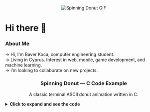 <!--
**BaverKoca/BaverKoca** is a ✨ _special_ ✨ repository because its `README.md` (this file) appears on your GitHub profile.
-->

<div align="center">
  <img src="https://hackaday.com/wp-content/uploads/2020/07/spinning-donut-featured.gif" alt="Spinning Donut GIF" />
</div>

<h1 align="left">Hi there 👋</h1>

<h3 align="left">About Me</h3>

<p align="left">
-> Hi, I'm Baver Koca, computer engineering student.<br>
-> Living in Cyprus. Interest in web, mobile, game development, and machine learning.<br>
-> I’m looking to collaborate on new projects.
</p>

<h3 align="center">Spinning Donut — C Code Example</h3>

<p align="center">
  A classic terminal ASCII donut animation written in C.
</p>

<details>
<summary><strong>Click to expand and see the code</strong></summary>

```c
#include <stdio.h>
#include <math.h>
#include <string.h>
#include <unistd.h>

int main() {
    float A = 0, B = 0;
    int width = 80;
    int height = 22;
    float z[1760];
    char b[1760];

    printf("\x1b[2J");

    while (1) {
        memset(b, ' ', 1760);
        memset(z, 0, 1760 * sizeof(float));

        for (float theta = 0; theta < 2 * M_PI; theta += 0.07) {
            for (float phi = 0; phi < 2 * M_PI; phi += 0.02) {
                float sin_theta = sin(theta);
                float cos_theta = cos(theta);
                float sin_phi = sin(phi);
                float cos_phi = cos(phi);
                float sin_A = sin(A);
                float cos_A = cos(A);
                float sin_B = sin(B);
                float cos_B = cos(B);

                float R1 = 1;
                float R2 = 2;

                float circle_x = R2 + R1 * cos_theta;
                float circle_y = R1 * sin_theta;

                float x = circle_x * (cos_B * cos_phi + sin_A * sin_B * sin_phi) - circle_y * cos_A * sin_B;
                float y = circle_x * (sin_B * cos_phi - sin_A * cos_B * sin_phi) + circle_y * cos_A * cos_B;
                float z_coord = 5 + cos_A * circle_x * sin_phi + circle_y * sin_A;
                float ooz = 1 / z_coord;

                int xp = (int)(width / 2 + 30 * ooz * x);
                int yp = (int)(height / 2 - 15 * ooz * y);

                float L = cos_phi * cos_theta * sin_B - cos_A * cos_theta * sin_phi - sin_A * sin_theta + cos_B * (cos_A * sin_theta - cos_theta * sin_A * sin_phi);

                int luminance_index = (int)(L * 8);
                if (luminance_index >= 0 && xp >= 0 && xp < width && yp >= 0 && yp < height) {
                    int idx = xp + yp * width;
                    if (ooz > z[idx]) {
                        z[idx] = ooz;
                        const char luminance_chars[] = ".,-~:;=!*#$@";
                        b[idx] = luminance_chars[luminance_index > 11 ? 11 : luminance_index];
                    }
                }
            }
        }

        printf("\x1b[H");
        for (int k = 0; k < height * width; k++) {
            putchar(k % width ? b[k] : '\n');
        }

        A += 0.04;
        B += 0.02;
        usleep(30000);
    }

    return 0;
}
